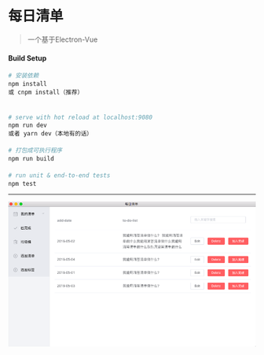 # 每日清单

> 一个基于Electron-Vue
#### Build Setup

``` bash
# 安装依赖
npm install
或 cnpm install（推荐）


# serve with hot reload at localhost:9080
npm run dev
或者 yarn dev（本地有的话）

# 打包成可执行程序
npm run build

# run unit & end-to-end tests
npm test


```

---

![](./index.png)